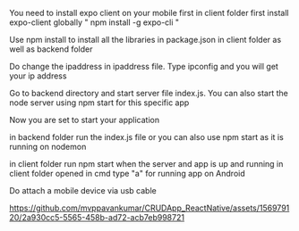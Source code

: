 You need to install expo client on your mobile first
in client folder first install expo-client globally " npm install -g expo-cli "

Use npm install to install all the libraries in package.json in client folder as well as backend folder

Do change the ipaddress in ipaddress file. Type ipconfig and you will get your ip address

Go to backend directory and start server file index.js. You can also start the node server using npm start for this specific app

Now you are set to start your application

in backend folder run the index.js file or you can also use npm start as it is running on nodemon

in client folder run npm start when the server and app is up and running in client folder opened in cmd type "a" for running app on Android

Do attach a mobile device via usb cable

https://github.com/mvppavankumar/CRUDApp_ReactNative/assets/156979120/2a930cc5-5565-458b-ad72-acb7eb998721

